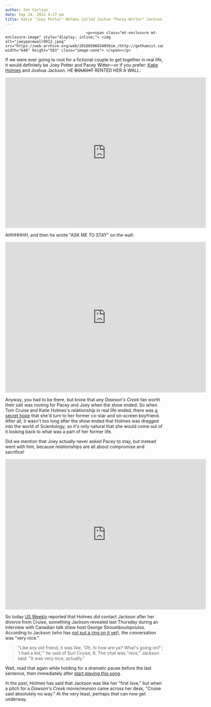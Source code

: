 ```yaml
---
author: Jen Carlson
date: Sep 24, 2012 4:27 pm
title: Katie "Joey Potter" Holmes Called Joshua "Pacey Witter" Jackson After Splitting With Tom Cruise
---
```


	
										<p><span class="mt-enclosure mt-enclosure-image" style="display: inline;"> <img alt="joeypacewall0912.jpeg" src="https://web.archive.org/web/20160506034056im_/http://gothamist.com/attachments/arts_jen/joeypacewall0912.jpeg" width="640" height="503" class="image-none"> </span></p>

<p>If we were ever going to root for a fictional couple to get together in real life, it would definitely be Joey Potter and Pacey Witter&#x2014;or if you prefer: <a href="https://web.archive.org/web/20160506034056/http://gothamist.com/tags/katieholmes">Katie Holmes</a> and Joshua Jackson. HE <strike>BOUGHT</strike> RENTED HER A WALL:</p>

<p><iframe width="640" height="480" src="https://web.archive.org/web/20160506034056if_/http://www.youtube-nocookie.com/embed/JNTdsm5Vu3w" frameborder="0" allowfullscreen></iframe></p>

<p>AHHHHHH, and then he wrote &quot;ASK ME TO STAY&quot; on the wall:</p>

<p><iframe width="640" height="480" src="https://web.archive.org/web/20160506034056if_/http://www.youtube-nocookie.com/embed/iHk8dKKeXrc" frameborder="0" allowfullscreen></iframe></p>

<p>Anyway, you had to be there, but know that any <em>Dawson&apos;s Creek</em> fan worth their salt was rooting for Pacey and Joey when the show ended. So when Tom Cruise and Katie Holmes&apos;s relationship in real life ended, there was <a href="https://web.archive.org/web/20160506034056/https://twitter.com/jenist/statuses/241166245959979009">a secret hope</a> that she&apos;d turn to her former co-star and on-screen boyfriend. After all, it wasn&apos;t too long after the show ended that Holmes was dragged into the world of Scientology, so it&apos;s only natural that she would come out of it looking back to what was a part of her former life.</p>

<p>Did we mention that Joey actually never asked Pacey to stay, but instead went with him, because relationships are all about compromise and sacrifice! </p>

<p><iframe width="640" height="480" src="https://web.archive.org/web/20160506034056if_/http://www.youtube-nocookie.com/embed/JfYzNSGXd10" frameborder="0" allowfullscreen></iframe></p>

<p>So today <a href="https://web.archive.org/web/20160506034056/http://www.usmagazine.com/entertainment/news/joshua-jackson-katie-holmes-called-me-to-catch-up-after-tom-cruise-split-2012249">US Weekly</a> reported that Holmes <em>did</em> contact Jackson after her divorce from Cruise, something Jackson revealed last Thursday during an interview with Canadian talk show host George Stroumboulopoulos. According to Jackson (who has <a href="https://web.archive.org/web/20160506034056/http://www.eonline.com/news/318942/so-true-so-false-did-joshua-jackson-and-diane-kruger-really-get-engaged">not put a ring on it yet</a>), the conversation was &quot;very nice.&quot;</p><blockquote>&quot;Like any old friend, it was like, &apos;Oh, hi how are ya? What&apos;s going on?&apos;; &apos;I had a kid,&apos;&quot; he said of Suri Cruise, 6. The chat was &quot;nice,&quot; Jackson said. &quot;It was very nice, actually.&quot;</blockquote>Wait, read that again while holding for a dramatic pause before the last sentence, then immediately after <a href="https://web.archive.org/web/20160506034056/http://www.youtube.com/watch?v=raGFI8pUau0">start playing this song</a>.<p></p>

<p>In the past, Holmes has said that Jackson was like her &quot;first love,&quot; but when a pitch for a <em>Dawson&apos;s Creek</em> movie/reunion came across her desk, &quot;Cruise said absolutely no way.&quot; At the very least, perhaps <em>that</em> can now get underway.</p>					
										
									
				